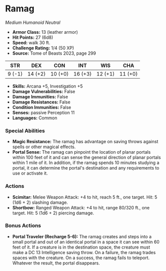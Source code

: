 # Ramag

*Medium* *Humanoid* *Neutral*

- **Armor Class:** 13 (leather armor)
- **Hit Points:** 27 (6d8)
- **Speed:** walk 30 ft.
- **Challenge Rating:** 1/4 (50 XP)
- **Source:** Tome of Beasts 2023, page 299

| STR | DEX | CON | INT | WIS | CHA |
| --- | --- | --- | --- | --- | --- |
| 9 (-1) | 14 (+2) | 10 (+0) | 16 (+3) | 12 (+1) | 11 (+0) |

- **Skills:** Arcana +5, Investigation +5
- **Damage Vulnerabilities:** False
- **Damage Immunities:** False
- **Damage Resistances:** False
- **Condition Immunities:** False
- **Senses:** passive Perception 11
- **Languages:** Common

### Special Abilities

- **Magic Resistance:** The ramag has advantage on saving throws against spells or other magical effects.
- **Portal Sense:** The ramag can pinpoint the location of planar portals within 100 feet of it and can sense the general direction of planar portals within 1 mile of it. In addition, if the ramag spends 10 minutes studying a portal, it can determine the portal's destination and any requirements to use or activate it.

### Actions

- **Scimitar:** Melee Weapon Attack: +4 to hit, reach 5 ft., one target. Hit: 5 (1d6 + 2) slashing damage.
- **Shortbow:** Ranged Weapon Attack: +4 to hit, range 80/320 ft., one target. Hit: 5 (1d6 + 2) piercing damage.

### Bonus Actions

- **Portal Traveler (Recharge 5-6):** The ramag creates and steps into a small portal and out of an identical portal in a space it can see within 60 feet of it. If a creature is in the destination space, the creature must make a DC 13 Intelligence saving throw. On a failure, the ramag trades spaces with the creature. On a success, the ramag fails to teleport. Whatever the result, the portal disappears.
